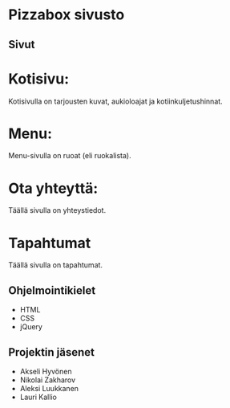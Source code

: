 # Pizzabox sivusto
## Sivut
# Kotisivu:
Kotisivulla on tarjousten kuvat, aukioloajat ja kotiinkuljetushinnat.
# Menu:
Menu-sivulla on ruoat (eli ruokalista).
# Ota yhteyttä:
Täällä sivulla on yhteystiedot.
# Tapahtumat
Täällä sivulla on tapahtumat.
## Ohjelmointikielet
- HTML
- CSS
- jQuery
## Projektin jäsenet
- Akseli Hyvönen
- Nikolai Zakharov
- Aleksi Luukkanen
- Lauri Kallio
